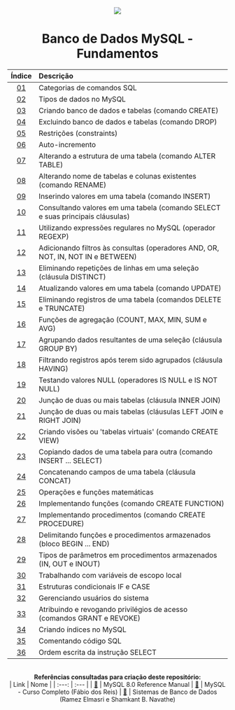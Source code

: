 <div align="center">
<img src="./assets/mysql.png">
<h1>Banco de Dados MySQL - Fundamentos</h1>

| Índice | Descrição |
| :---:  | :---		 |
| [01](https://github.com/michelelozada/Banco-de-Dados-MySQL-Fundamentos/blob/main/files/01-Categorias-comandos-SQL.md) | Categorias de comandos SQL |
| [02](https://github.com/michelelozada/Banco-de-Dados-MySQL-Fundamentos/blob/main/files/02-Tipos-de-dados.md)| Tipos de dados no MySQL |
| [03](https://github.com/michelelozada/Banco-de-Dados-MySQL-Fundamentos/blob/main/files/03-Criando-bd-e-tabelas.md)| Criando banco de dados e tabelas (comando CREATE) |
| [04](https://github.com/michelelozada/Banco-de-Dados-MySQL-Fundamentos/blob/main/files/04-Excluindo-bd-e-tabelas.md) | Excluindo banco de dados e tabelas (comando DROP) |
| [05](https://github.com/michelelozada/Banco-de-Dados-MySQL-Fundamentos/blob/main/files/05-Restricoes.md) | Restrições (constraints) |
| [06](https://github.com/michelelozada/Banco-de-Dados-MySQL-Fundamentos/blob/main/files/06-Auto-incremento.md) | Auto-incremento |
| [07](https://github.com/michelelozada/Banco-de-Dados-MySQL-Fundamentos/blob/main/files/07-Alterando-estrutura-tabela.md) | Alterando a estrutura de uma tabela (comando ALTER TABLE) |
| [08](https://github.com/michelelozada/Banco-de-Dados-MySQL-Fundamentos/blob/main/files/08-Alterando-nome-tabelas.md) | Alterando nome de tabelas e colunas existentes (comando RENAME) |
| [09](https://github.com/michelelozada/Banco-de-Dados-MySQL-Fundamentos/blob/main/files/09-Inserindo-valores-tabela.md)  | Inserindo valores em uma tabela (comando INSERT) |
| [10](https://github.com/michelelozada/Banco-de-Dados-MySQL-Fundamentos/blob/main/files/10-Consultando-valores-tabela.md) | Consultando valores em uma tabela (comando SELECT e suas principais cláusulas) |
| [11](https://github.com/michelelozada/Banco-de-Dados-MySQL-Fundamentos/blob/main/files/11-Utilizando-expressoes-regulares.md) | Utilizando expressões regulares no MySQL (operador REGEXP) |
| [12](https://github.com/michelelozada/Banco-de-Dados-MySQL-Fundamentos/blob/main/files/12-Adicionando-filtros-consultas.md) | Adicionando filtros às consultas (operadores AND, OR, NOT, IN, NOT IN e BETWEEN) |
| [13](https://github.com/michelelozada/Banco-de-Dados-MySQL-Fundamentos/blob/main/files/13-Eliminando-repeticoes-linhas.md) | Eliminando repetições de linhas em uma seleção (cláusula DISTINCT) |
| [14](https://github.com/michelelozada/Banco-de-Dados-MySQL-Fundamentos/blob/main/files/14-Atualizando-valores-tabela.md) | Atualizando valores em uma tabela (comando UPDATE) |
| [15](https://github.com/michelelozada/Banco-de-Dados-MySQL-Fundamentos/blob/main/files/15-Eliminando-registros-tabela.md) | Eliminando registros de uma tabela (comandos DELETE e TRUNCATE) |
| [16](https://github.com/michelelozada/Banco-de-Dados-MySQL-Fundamentos/blob/main/files/16-Funcoes-de-agregacao.md) | Funções de agregação (COUNT, MAX, MIN, SUM e AVG) |
| [17](https://github.com/michelelozada/Banco-de-Dados-MySQL-Fundamentos/blob/main/files/17-Agrupando-dados-seleção.md) | Agrupando dados resultantes de uma seleção (cláusula GROUP BY) |
| [18](https://github.com/michelelozada/Banco-de-Dados-MySQL-Fundamentos/blob/main/files/18-Filtrando-dados-agrupados.md) | Filtrando registros após terem sido agrupados (cláusula HAVING) |
| [19](https://github.com/michelelozada/Banco-de-Dados-MySQL-Fundamentos/blob/main/files/19-Testando-valores-null.md) | Testando valores NULL (operadores IS NULL e IS NOT NULL) |
| [20](https://github.com/michelelozada/Banco-de-Dados-MySQL-Fundamentos/blob/main/files/20-Juncao-de-tabelas-I.md) | Junção de duas ou mais tabelas (cláusula INNER JOIN) |
| [21](https://github.com/michelelozada/Banco-de-Dados-MySQL-Fundamentos/blob/main/files/21-Juncao-de-tabelas-II.md)  | Junção de duas ou mais tabelas (cláusulas LEFT JOIN e RIGHT JOIN) |
| [22](https://github.com/michelelozada/Banco-de-Dados-MySQL-Fundamentos/blob/main/files/22-Criando-views.md) | Criando visões ou 'tabelas virtuais' (comando CREATE VIEW) |
| [23](https://github.com/michelelozada/Banco-de-Dados-MySQL-Fundamentos/blob/main/files/23-Copiando-dados-tabela.md) | Copiando dados de uma tabela para outra (comando INSERT ... SELECT) |
| [24](https://github.com/michelelozada/Banco-de-Dados-MySQL-Fundamentos/blob/main/files/24-Concatenando-campos-tabela.md) | Concatenando campos de uma tabela (cláusula CONCAT) |
| [25](https://github.com/michelelozada/Banco-de-Dados-MySQL-Fundamentos/blob/main/files/25-Operacoes-e-funcoes-matematicas.md) | Operações e funções matemáticas |
| [26](https://github.com/michelelozada/Banco-de-Dados-MySQL-Fundamentos/blob/main/files/26-Implementando-funcoes.md)  | Implementando funções (comando CREATE FUNCTION) |
| [27](https://github.com/michelelozada/Banco-de-Dados-MySQL-Fundamentos/blob/main/files/27-Implementando-procedimentos.md) | Implementando procedimentos (comando CREATE PROCEDURE) |
| [28](https://github.com/michelelozada/Banco-de-Dados-MySQL-Fundamentos/blob/main/files/28-Bloco-begin-end.md) | Delimitando funções e procedimentos armazenados (bloco BEGIN ... END) |
| [29](https://github.com/michelelozada/Banco-de-Dados-MySQL-Fundamentos/blob/main/files/29-Tipos-de-parametros.md) | Tipos de parâmetros em procedimentos armazenados (IN, OUT e INOUT) |
| [30](https://github.com/michelelozada/Banco-de-Dados-MySQL-Fundamentos/blob/main/files/30-Variaveis-escopo-local.md) | Trabalhando com variáveis de escopo local |
| [31](https://github.com/michelelozada/Banco-de-Dados-MySQL-Fundamentos/blob/main/files/31-Estruturas-if-case.md) | Estruturas condicionais IF e CASE |
| [32](https://github.com/michelelozada/Banco-de-Dados-MySQL-Fundamentos/blob/main/files/32-Gerenciando-usuarios.md) | Gerenciando usuários do sistema |
| [33](https://github.com/michelelozada/Banco-de-Dados-MySQL-Fundamentos/blob/main/files/33-Privilegios-de-acesso.md) | Atribuindo e revogando privilégios de acesso (comandos GRANT e REVOKE) |
| [34](https://github.com/michelelozada/Banco-de-Dados-MySQL-Fundamentos/blob/main/files/34-Criando-indices.md) | Criando índices no MySQL |
| [35](https://github.com/michelelozada/Banco-de-Dados-MySQL-Fundamentos/blob/main/files/35-Comentando-codigo-SQL.md) | Comentando código SQL |
| [36](https://github.com/michelelozada/Banco-de-Dados-MySQL-Fundamentos/blob/main/files/36-Ordem-escrita-instrucao-select.md) | Ordem escrita da instrução SELECT |

&nbsp;   
**Referências consultadas para criação deste repositório:**  
| Link   | Nome |
| :---:  | :---	|
| [:bookmark_tabs:](https://dev.mysql.com/doc/refman/8.0/en/) | MySQL 8.0 Reference Manual
| [:bookmark_tabs:](http://www.bosontreinamentos.com.br/curso-completo-de-mysql/)  | MySQL - Curso Completo (Fábio dos Reis)
| [:bookmark_tabs:](https://www.bvirtual.com.br/NossoAcervo/Publicacao/168492) | Sistemas de Banco de Dados (Ramez Elmasri e Shamkant B. Navathe)
</div> 